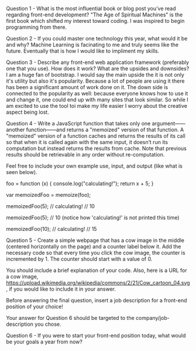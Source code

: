 Question 1 - What is the most influential book or blog post you’ve read regarding front-end development?
"The Age of Spiritual Machines" is the first book which shifted my interest toward coding. I was inspired to begin
programming from there.

Question 2 - If you could master one technology this year, what would it be and why?
Machine Learning is facinating to me and truly seems like the future. Eventually that is how I would like to impliment my skills.

Question 3 - Describe any front-end web application framework (preferably one that you use). How does it work? What are the upsides and downsides?
I am a huge fan of bootstrap. I would say the main upside the it is not only it's utility but also it's popularity. Because a lot of people are using it there has been a significant amount of work done on it. The down side is connected to the popularity as well: because everyone knows how to use it and change it, one could end up with many sites that look similar. So while I am excited to use the tool toi make my life easier I worry about the creative aspect being lost.

Question 4 - Write a JavaScript function that takes only one argument——another function——and returns a "memoized" version of that function. A "memoized" version of a function caches and returns the results of its call so that when it is called again with the same input, it doesn’t run its computation but instead returns the results from cache. Note that previous results should be retrievable in any order without re-computation.

Feel free to include your own example use, input, and output (like what is seen below).

foo = function (x) {
   console.log("calculating!");
   return x + 5;
}

var memoizedFoo = memoize(foo);

memoizedFoo(5);
// calculating!
// 10

memoizedFoo(5);
// 10 (notice how 'calculating!' is not printed this time)

memoizedFoo(10);
// calculating!
// 15

Question 5 - Create a simple webpage that has a cow image in the middle (centered horizontally on the page) and a counter label below it. Add the necessary code so that every time you click the cow image, the counter is incremented by 1. The counter should start with a value of 0.

You should include a brief explanation of your code. Also, here is a URL for a cow image, https://upload.wikimedia.org/wikipedia/commons/2/21/Cow_cartoon_04.svg, if you would like to include it in your answer.

Before answering the final question, insert a job description for a front-end position of your choice!

Your answer for Question 6 should be targeted to the company/job-description you chose.

Question 6 - If you were to start your front-end position today, what would be your goals a year from now?